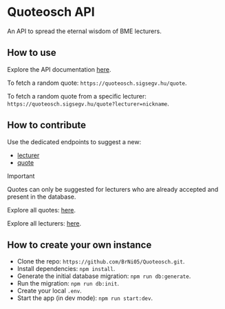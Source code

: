 # Quoteosch API

An API to spread the eternal wisdom of BME lecturers.

## How to use

Explore the API documentation [here](https://quoteosch.sigsegv.hu/).

To fetch a random quote: `https://quoteosch.sigsegv.hu/quote`.

To fetch a random quote from a specific lecturer: `https://quoteosch.sigsegv.hu/quote?lecturer=nickname`.

## How to contribute

Use the dedicated endpoints to suggest a new:

- [lecturer](https://quoteosch.sigsegv.hu/#/ContributeLecturer/suggest)
- [quote](https://quoteosch.sigsegv.hu/#/ContributeQuote/suggest)

> [!IMPORTANT]
> Quotes can only be suggested for lecturers who are already accepted and present in the database.

Explore all quotes: [here](https://quoteosch.sigsegv.hu/quote/verbose).

Explore all lecturers: [here](https://quoteosch.sigsegv.hu/lecturer).

## How to create your own instance

- Clone the repo: `https://github.com/BrNi05/Quoteosch.git`.
- Install dependencies: `npm install`.
- Generate the initial database migration: `npm run db:generate`.
- Run the migration: `npm run db:init`.
- Create your local `.env`.
- Start the app (in dev mode): `npm run start:dev`.
